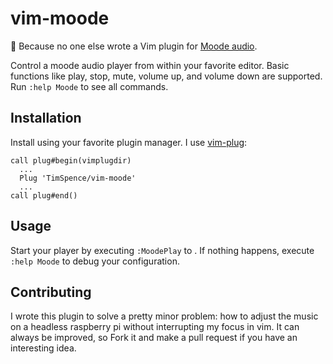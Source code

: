 vim-moode
=========
:musical_score:
Because no one else wrote a Vim plugin for [Moode audio](https://github.com/moode-player/moode).

Control a moode audio player from within your favorite editor.  Basic functions like play, stop,
mute, volume up, and volume down are supported. Run `:help Moode` to see all commands.

## Installation

Install using your favorite plugin manager.  I use [vim-plug](https://github.com/junegunn/vim-plug):
```
call plug#begin(vimplugdir)
  ...
  Plug 'TimSpence/vim-moode'
  ...
call plug#end()
```

## Usage

Start your player by executing `:MoodePlay` to .  If nothing happens, execute `:help Moode` to
debug your configuration.

## Contributing

I wrote this plugin to solve a pretty minor problem:  how to adjust the music on a headless raspberry
pi without interrupting my focus in vim.  It can always be improved, so Fork it and make a pull request
if you have an interesting idea.
